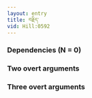 ```yaml
---
layout: entry
title: བརྗིད་
vid: Hill:0592
---
```

### Dependencies (N = 0)


### Two overt arguments


### Three overt arguments
